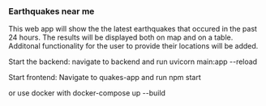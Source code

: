 ### Earthquakes near me

This web app will show the the latest earthquakes that occured in the past 24 hours. The results will be displayed both on map and on a table. Additonal functionality for the user to provide their locations will be added. 

Start the backend:
navigate to backend and run uvicorn main:app --reload

Start frontend:
Navigate to quakes-app and run npm start

or use docker with docker-compose up --build